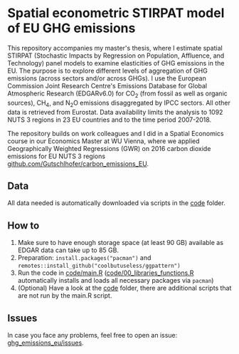 # Spatial econometric STIRPAT model of EU GHG emissions

This repository accompanies my master's thesis, where I estimate spatial STIRPAT (Stochastic Impacts by Regression on Population, Affluence, and Technology) panel models to examine elasticities of GHG emissions in the EU. The purpose is to explore different levels of aggregation of GHG emissions (across sectors and/or across GHGs). I use the European Commission Joint Research Centre's Emissions Database for Global Atmospheric Research (EDGARv6.0) for CO<sub>2</sub> (from fossil as well as organic sources), CH<sub>4</sub>, and N<sub>2</sub>O emissions disaggregated by IPCC sectors. All other data is retrieved from Eurostat. Data availability limits the analysis to 1092 NUTS 3 regions in 23 EU countries and to the time period 2007-2018.

The repository builds on work colleagues and I did in a Spatial Economics course in our Economics Master at WU Vienna, where we applied Geographically Weighted Regressions (GWR) on 2016 carbon dioxide emissions for EU NUTS 3 regions [github.com/Gutschlhofer/carbon_emissions_EU](https://github.com/Gutschlhofer/carbon_emissions_EU).

## Data

All data needed is automatically downloaded via scripts in the [code](code) folder.

## How to

1. Make sure to have enough storage space (at least 90 GB) available as EDGAR data can take up to 85 GB.
2. Preparation: `install.packages("pacman")` and `remotes::install_github("coolbutuseless/ggpattern")`
3. Run the code in [code/main.R](code/main.R) ([code/00_libraries_functions.R](code/00_libraries_functions.R) automatically installs and loads all necessary packages via `pacman`)
4. (Optional) Have a look at the [code](code) folder, there are additional scripts that are not run by the main.R script.

## Issues

In case you face any problems, feel free to open an issue: [ghg_emissions_eu/issues](https://github.com/Gutschlhofer/ghg_emissions_eu/issues).